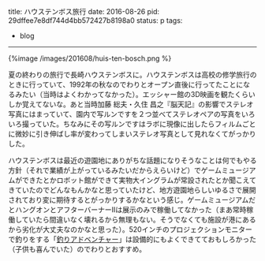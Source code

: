 title: ハウステンボス旅行
date: 2016-08-26
pid: 29dffee7e8df744d4bb572427b8198a0
status: p
tags:
- blog
---

{%image /images/201608/huis-ten-bosch.png %}


夏の終わりの旅行で長崎ハウステンボスに。ハウステンボスは高校の修学旅行のときに行っていて、1992年の秋なのでわりとオープン直後に行ってたことになるみたい（当時はよくわかってなかった）。エッシャー館の3D映画を観たくらいしか覚えてないな。あと当時加藤 総夫・久住 昌之『脳天記』の影響でステレオ写真にはまっていて、園内で写ルンですを２つ並べてステレオペアの写真をいろいろ撮っていた。ちなみにその写ルンですはラボに現像に出したらフィルムごとに微妙に引き伸ばし率が変わってしまいステレオ写真として見れなくてがっかりした。

ハウステンボスは最近の遊園地にありがちな話題になりそうなことは何でもやる方針（それで業績が上がっているみたいだからえらいけど）でゲームミュージアムができたとかロボット館ができて実物大イングラムが常設されたとか聞こえてきていたのでどんなもんかなと思っていたけど、地方遊園地らしいゆるさで展開されており変に期待するとがっかりするかなという感じ。ゲームミュージアムだとハングオンとアフターバーナーIIは展示のみで稼働してなかった（まあ常時稼働していたら間違いなく壊れるから無理もない。そうでなくても施設が港にあるから劣化が大丈夫なのかなと思った）。520インチのプロジェクションモニターで釣りをする「[釣りアドベンチャー][1]」は設備的にもよくできてておもしろかった（子供も喜んでいた）のでわりとおすすめ。

[1]:	http://www.huistenbosch.co.jp/event/t_adventure/